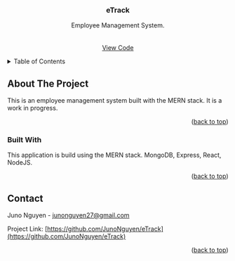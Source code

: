 <a name="readme-top"></a>


<br />
<div align="center">

  <h3 align="center">eTrack</h3>

  <p align="center">
  Employee Management System.
    <br />
    <br />
    <br />
    <a href="https://github.com/JunoNguyen/eTrack">View Code</a>
  </p>
</div>



<!-- TABLE OF CONTENTS -->
<details>
  <summary>Table of Contents</summary>
  <ol>
    <li>
      <a href="#about-the-project">About The Project</a>
      <ul>
        <li><a href="#built-with">Built With</a></li>
      </ul>
    </li>
    <li><a href="#usage">Usage</a></li>
    <li><a href="#contact">Contact</a></li>
  </ol>
</details>



<!-- ABOUT THE PROJECT -->
## About The Project

<!-- [![Product Name Screen Shot][product-screenshot]](https://example.com) -->

This is an employee management system built with the MERN stack. It is a work in progress.

<p align="right">(<a href="#readme-top">back to top</a>)</p>



### Built With

This application is build using the MERN stack. MongoDB, Express, React, NodeJS.

<p align="right">(<a href="#readme-top">back to top</a>)</p>

## Contact

Juno Nguyen - junonguyen27@gmail.com

Project Link: [https://github.com/JunoNguyen/eTrack](https://github.com/JunoNguyen/eTrack)

<p align="right">(<a href="#readme-top">back to top</a>)</p>